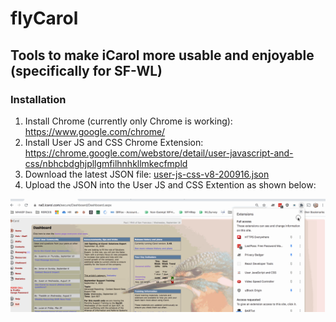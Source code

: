 # flyCarol
## Tools to make iCarol more usable and enjoyable (specifically for SF-WL)


### Installation
1. Install Chrome (currently only Chrome is working):
https://www.google.com/chrome/
2. Install User JS and CSS Chrome Extension: https://chrome.google.com/webstore/detail/user-javascript-and-css/nbhcbdghjpllgmfilhnhkllmkecfmpld
3. Download the latest JSON file: <a href="myFile.js" download>user-js-css-v8-200916.json</a>
4. Upload the JSON into the User JS and CSS Extention as shown below:

![flyCarol JSON install](assets/install_flyCarol_JSON.gif) 
